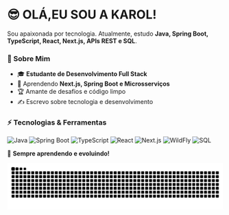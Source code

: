 
# 😎 OLÁ,EU SOU A KAROL!

Sou apaixonada por tecnologia. Atualmente, estudo **Java, Spring Boot, TypeScript, React, Next.js, APIs REST e SQL**.

### 🚀 Sobre Mim
- 🎓 **Estudante de Desenvolvimento Full Stack**
- 🌱 Aprendendo **Next.js, Spring Boot e Microsserviços**
- 🏆 Amante de desafios e código limpo
- ✍️ Escrevo sobre tecnologia e desenvolvimento

### ⚡ Tecnologias & Ferramentas

![Java](https://img.shields.io/badge/Java-%23ED8B00.svg?style=for-the-badge&logo=java&logoColor=white)
![Spring Boot](https://img.shields.io/badge/Spring%20Boot-%236DB33F.svg?style=for-the-badge&logo=spring-boot&logoColor=white)
![TypeScript](https://img.shields.io/badge/TypeScript-%23007ACC.svg?style=for-the-badge&logo=typescript&logoColor=white)
![React](https://img.shields.io/badge/React-%2361DAFB.svg?style=for-the-badge&logo=react&logoColor=white)
![Next.js](https://img.shields.io/badge/Next.js-%23000000.svg?style=for-the-badge&logo=next.js&logoColor=white)
![WildFly](https://img.shields.io/badge/WildFly-%23007ACC.svg?style=for-the-badge&logo=wildfly&logoColor=white)
![SQL](https://img.shields.io/badge/SQL-%234479A1.svg?style=for-the-badge&logo=postgresql&logoColor=white)



🚀 **Sempre aprendendo e evoluindo!**

![Snake animation](https://github.com/karolbernardesc/karolbernardesc/blob/output/github-contribution-grid-snake.svg)

